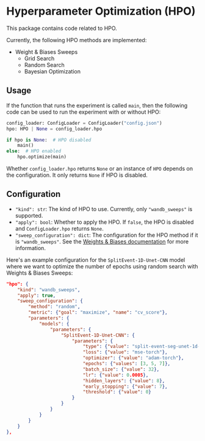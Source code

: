 # Hyperparameter Optimization (HPO)
This package contains code related to HPO.

Currently, the following HPO methods are implemented:
- Weight & Biases Sweeps
  - Grid Search
  - Random Search
  - Bayesian Optimization

## Usage
If the function that runs the experiment is called `main`, then the following code can be used to run the experiment with or without HPO:
```python
config_loader: ConfigLoader = ConfigLoader("config.json")
hpo: HPO | None = config_loader.hpo

if hpo is None:  # HPO disabled
    main()
else:  # HPO enabled
    hpo.optimize(main)
```

Whether `config_loader.hpo` returns `None` or an instance of `HPO` depends on the configuration.
It only returns `None` if HPO is disabled. 

## Configuration
- `"kind": str`: The kind of HPO to use. Currently, only `"wandb_sweeps"` is supported.
- `"apply": bool`: Whether to apply the HPO. If `false`, the HPO is disabled and `ConfigLoader.hpo` returns `None`.
- `"sweep_configuration": dict`: The configuration for the HPO method if it is `"wandb_sweeps"`.
  See the [Weights & Biases documentation](https://docs.wandb.ai/guides/sweeps/define-sweep-configuration) for more information.

Here's an example configuration for the `SplitEvent-1D-Unet-CNN` model 
where we want to optimize the number of epochs using random search with Weights & Biases Sweeps:
```json
"hpo": {
    "kind": "wandb_sweeps",
    "apply": true,
    "sweep_configuration": {
        "method": "random",
        "metric": {"goal": "maximize", "name": "cv_score"},
        "parameters": {
            "models": {
                "parameters": {
                    "SplitEvent-1D-Unet-CNN": {
                        "parameters": {
                            "type": {"value": "split-event-seg-unet-1d-cnn"},
                            "loss": {"value": "mse-torch"},
                            "optimizer": {"value": "adam-torch"},
                            "epochs": {"values": [3, 5, 7]},
                            "batch_size": {"value": 32},
                            "lr": {"value": 0.0005},
                            "hidden_layers": {"value": 8},
                            "early_stopping": {"value": 7},
                            "threshold": {"value": 0}
                        }
                    }
                }
            }
        }
    }
},
```
